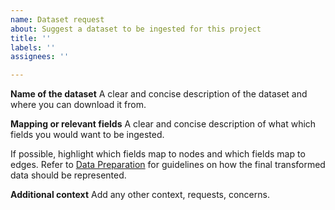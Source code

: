```yaml
---
name: Dataset request
about: Suggest a dataset to be ingested for this project
title: ''
labels: ''
assignees: ''

---
```


**Name of the dataset**
A clear and concise description of the dataset and where you can download it from.

**Mapping or relevant fields**
A clear and concise description of what which fields you would want to be ingested.

If possible, highlight which fields map to nodes and which fields map to edges.
Refer to [Data Preparation](https://github.com/NCATS-Tangerine/kgx/blob/master/data-preparation.md) for guidelines on how the final transformed data should be represented.

**Additional context**
Add any other context, requests, concerns.

